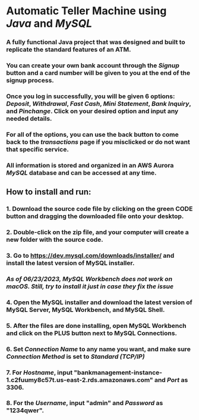 ﻿# Automatic Teller Machine using _Java_ and _MySQL_

### A fully functional Java project that was designed and built to replicate the standard features of an ATM.
### You can create your own bank account through the _Signup_ button and a card number will be given to you at the end of the signup process.
### Once you log in successfully, you will be given 6 options: _Deposit_, _Withdrawal_, _Fast Cash_, _Mini Statement_, _Bank Inquiry_, and _Pinchange_. Click on your desired option and input any needed details. 
### For all of the options, you can use the back button to come back to the _transactions_ page if you misclicked or do not want that specific service.
### All information is stored and organized in an **AWS Aurora** _MySQL_ database and can be accessed at any time.

## How to install and run: 
### 1. Download the source code file by clicking on the green **CODE** button and dragging the downloaded file onto your desktop. 
### 2. Double-click on the zip file, and your computer will create a new folder with the source code.
### 3. Go to https://dev.mysql.com/downloads/installer/ and install the latest version of MySQL installer. 
###     **_As of 06/23/2023, MySQL Workbench does not work on macOS. Still, try to install it just in case they fix the issue_**
### 4. Open the MySQL installer and download the latest version of MySQL Server, MySQL Workbench, and MySQL Shell.
### 5. After the files are done installing, open MySQL Workbench and click on the **PLUS** button next to MySQL Connections.
### 6. Set _Connection Name_ to any name you want, and make sure _Connection Method_ is set to _Standard (TCP/IP)_
### 7. For _Hostname_, input "bankmanagement-instance-1.c2fuumy8c57t.us-east-2.rds.amazonaws.com" and _Port_ as 3306.
### 8. For the _Username_, input "admin" and _Password_ as "1234qwer".
